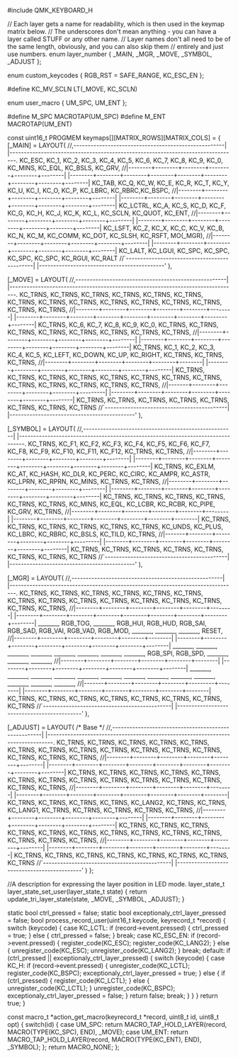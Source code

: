 #include QMK_KEYBOARD_H

// Each layer gets a name for readability, which is then used in the keymap matrix below.
// The underscores don't mean anything - you can have a layer called STUFF or any other name.
// Layer names don't all need to be of the same length, obviously, and you can also skip them
// entirely and just use numbers.
enum layer_number {
  _MAIN,
  _MGR,
  _MOVE,
  _SYMBOL,
  _ADJUST
};

enum custom_keycodes {
  RGB_RST = SAFE_RANGE,
  KC_ESC_EN
};

#define KC_MV_SCLN LT(_MOVE,  KC_SCLN)

enum user_macro {
  UM_SPC,
  UM_ENT
};

#define M_SPC  MACROTAP(UM_SPC)
#define M_ENT  MACROTAP(UM_ENT)

const uint16_t PROGMEM keymaps[][MATRIX_ROWS][MATRIX_COLS] = {
  [_MAIN] = LAYOUT(
  //,-----------------------------------------------------|   |--------------------------------------------------------------------------------.
       KC_ESC,    KC_1,    KC_2,    KC_3,    KC_4,    KC_5,        KC_6,    KC_7,    KC_8,    KC_9,    KC_0, KC_MINS,  KC_EQL, KC_BSLS,  KC_GRV,
  //|--------+--------+--------+--------+--------+--------|   |--------+--------+--------+--------+--------+--------+--------+--------+--------|
       KC_TAB,    KC_Q,    KC_W,    KC_E,    KC_R,    KC_T,        KC_Y,    KC_U,    KC_I,    KC_O,    KC_P, KC_LBRC, KC_RBRC,KC_BSPC,
  //|--------+--------+--------+--------+--------+--------|   |--------+--------+--------+--------+--------+--------+--------+--------|
     KC_LCTRL,    KC_A,    KC_S,    KC_D,    KC_F,    KC_G,        KC_H,    KC_J,    KC_K,    KC_L, KC_SCLN, KC_QUOT,  KC_ENT,
  //|--------+--------+--------+--------+--------+--------|   |--------+--------+--------+--------+--------+--------+--------|
      KC_LSFT,    KC_Z,    KC_X,    KC_C,    KC_V,    KC_B,        KC_N,    KC_M, KC_COMM,  KC_DOT, KC_SLSH, KC_RSFT, MO(_MGR),
  //|--------+--------+--------+--------+--------+--------|   |--------+--------+--------+--------+--------+--------+--------|
               KC_LALT, KC_LGUI,  KC_SPC,  KC_SPC,               KC_SPC,  KC_SPC, KC_RGUI, KC_RALT
          //`---------------------------------------------|   |--------------------------------------------'
  ),

  [_MOVE] = LAYOUT(
    //,-----------------------------------------------------|   |--------------------------------------------------------------------------------.
      KC_TRNS,  KC_TRNS, KC_TRNS, KC_TRNS, KC_TRNS, KC_TRNS,     KC_TRNS, KC_TRNS, KC_TRNS, KC_TRNS, KC_TRNS, KC_TRNS, KC_TRNS, KC_TRNS, KC_TRNS,
    //|--------+--------+--------+--------+--------+--------|   |--------+--------+--------+--------+--------+--------+--------+--------+--------|
      KC_TRNS,    KC_6,    KC_7,    KC_8,    KC_9,    KC_0,      KC_TRNS, KC_TRNS, KC_TRNS, KC_TRNS, KC_TRNS, KC_TRNS, KC_TRNS, KC_TRNS,
    //|--------+--------+--------+--------+--------+--------|   |--------+--------+--------+--------+--------+--------+--------+--------|
      KC_TRNS,    KC_1,    KC_2,    KC_3,    KC_4,    KC_5,      KC_LEFT, KC_DOWN, KC_UP, KC_RIGHT, KC_TRNS, KC_TRNS,  KC_TRNS,
    //|--------+--------+--------+--------+--------+--------|   |--------+--------+--------+--------+--------+--------+--------|
      KC_TRNS,  KC_TRNS, KC_TRNS, KC_TRNS, KC_TRNS, KC_TRNS,     KC_TRNS, KC_TRNS, KC_TRNS, KC_TRNS, KC_TRNS, KC_TRNS, KC_TRNS,
    //|-------+--------+--------+--------+--------+---------|   |--------+--------+--------+--------+--------+--------+--------|
                KC_TRNS, KC_TRNS,  KC_TRNS, KC_TRNS,             KC_TRNS, KC_TRNS, KC_TRNS, KC_TRNS
              //`-------------------------------------------|   |--------------------------------------------'
  ),

  [_SYMBOL] = LAYOUT(
    //,-----------------------------------------------------|   |--------------------------------------------------------------------------------.
      KC_TRNS,    KC_F1,   KC_F2,   KC_F3,   KC_F4,   KC_F5,       KC_F6,   KC_F7,   KC_F8,   KC_F9,  KC_F10,  KC_F11,  KC_F12, KC_TRNS, KC_TRNS,
    //|--------+--------+--------+--------+--------+--------|   |--------+--------+--------+--------+--------+--------+--------+--------+--------|
      KC_TRNS,  KC_EXLM,   KC_AT, KC_HASH,  KC_DLR,  KC_PERC,    KC_CIRC, KC_AMPR, KC_ASTR, KC_LPRN, KC_RPRN, KC_MINS, KC_TRNS, KC_TRNS,
    //|--------+--------+--------+--------+--------+--------|   |--------+--------+--------+--------+--------+--------+--------+--------|
      KC_TRNS, KC_TRNS, KC_TRNS, KC_TRNS, KC_TRNS, KC_TRNS,      KC_MINS,  KC_EQL, KC_LCBR, KC_RCBR, KC_PIPE, KC_GRV,  KC_TRNS,
    //|--------+--------+--------+--------+--------+--------|   |--------+--------+--------+--------+--------+--------+--------|
      KC_TRNS,  KC_TRNS, KC_TRNS, KC_TRNS, KC_TRNS, KC_TRNS,     KC_UNDS, KC_PLUS, KC_LBRC, KC_RBRC, KC_BSLS, KC_TILD, KC_TRNS,
    //|-------+--------+--------+--------+--------+---------|   |--------+--------+--------+--------+--------+--------+--------|
                KC_TRNS, KC_TRNS,  KC_TRNS, KC_TRNS,             KC_TRNS, KC_TRNS, KC_TRNS, KC_TRNS
              //`-------------------------------------------|   |--------------------------------------------'
  ),

  [_MGR] = LAYOUT(
    //,-----------------------------------------------------|   |--------------------------------------------------------------------------------.
      KC_TRNS,  KC_TRNS, KC_TRNS, KC_TRNS, KC_TRNS, KC_TRNS,     KC_TRNS, KC_TRNS, KC_TRNS, KC_TRNS, KC_TRNS, KC_TRNS, KC_TRNS, KC_TRNS, KC_TRNS,
    //|--------+--------+--------+--------+--------+--------|   |--------+--------+--------+--------+--------+--------+--------+--------+--------|
      _______, RGB_TOG, _______, RGB_HUI, RGB_HUD, RGB_SAI,       RGB_SAD, RGB_VAI, RGB_VAD, RGB_MOD, _______, _______, _______, RESET,
    //|--------+--------+--------+--------+--------+--------|   |--------+--------+--------+--------+--------+--------+--------+--------|
      _______, _______, _______, _______, _______, _______,        _______, _______, RGB_SPI, RGB_SPD, _______, _______, _______,
    //|--------+--------+--------+--------+--------+--------|   |--------+--------+--------+--------+--------+--------+--------|
      _______, _______, _______, _______, _______, _______,        _______, _______, _______, _______, _______, _______, _______,
    //|-------+--------+--------+--------+---------+--------|   |--------+--------+--------+--------+--------+--------+--------|
                        KC_TRNS, KC_TRNS,  KC_TRNS, KC_TRNS,      KC_TRNS, KC_TRNS, KC_TRNS, KC_TRNS
            //`---------------------------------------------|   |--------------------------------------------'
  ),

  [_ADJUST] = LAYOUT( /* Base */
    //,-----------------------------------------------------|   |--------------------------------------------------------------------------------.
      KC_TRNS,  KC_TRNS, KC_TRNS, KC_TRNS, KC_TRNS, KC_TRNS,     KC_TRNS, KC_TRNS, KC_TRNS, KC_TRNS, KC_TRNS, KC_TRNS, KC_TRNS, KC_TRNS, KC_TRNS,
    //|--------+--------+--------+--------+--------+--------|   |--------+--------+--------+--------+--------+--------+--------+--------+--------|
      KC_TRNS,  KC_TRNS, KC_TRNS, KC_TRNS, KC_TRNS, KC_TRNS,     KC_TRNS, KC_TRNS, KC_TRNS, KC_TRNS, KC_TRNS, KC_TRNS, KC_TRNS, KC_TRNS,
    //|--------+--------+--------+--------+--------+--------|   |--------+--------+--------+--------+--------+--------+--------+--------|
      KC_TRNS,  KC_TRNS, KC_TRNS, KC_TRNS, KC_LANG2, KC_TRNS,    KC_TRNS, KC_LANG1, KC_TRNS, KC_TRNS, KC_TRNS, KC_TRNS, KC_TRNS,
    //|--------+--------+--------+--------+--------+--------|   |--------+--------+--------+--------+--------+--------+--------|
      KC_TRNS,  KC_TRNS, KC_TRNS, KC_TRNS, KC_TRNS, KC_TRNS,     KC_TRNS, KC_TRNS, KC_TRNS, KC_TRNS, KC_TRNS, KC_TRNS, KC_TRNS,
    //|--------+--------+--------+--------+--------+--------|   |--------+--------+--------+--------+--------+--------+--------|
                        KC_TRNS, KC_TRNS,  KC_TRNS, KC_TRNS,     KC_TRNS, KC_TRNS, KC_TRNS, KC_TRNS
            //`---------------------------------------------|   |--------------------------------------------'
  )
};

//A description for expressing the layer position in LED mode.
layer_state_t layer_state_set_user(layer_state_t state) {
  return update_tri_layer_state(state, _MOVE, _SYMBOL, _ADJUST);
}

static bool ctrl_pressed = false;
static bool exceptionaly_ctrl_layer_pressed = false;
bool process_record_user(uint16_t keycode, keyrecord_t *record) {
  switch (keycode) {
    case KC_LCTL:
      if (record->event.pressed) {
        ctrl_pressed = true;
      } else {
        ctrl_pressed = false;
      }
      break;
    case KC_ESC_EN:
      if (record->event.pressed) {
        register_code(KC_ESC);
        register_code(KC_LANG2);
      } else {
        unregister_code(KC_ESC);
        unregister_code(KC_LANG2);
      }
      break;
    default:
      if (ctrl_pressed || exceptionaly_ctrl_layer_pressed) {
        switch (keycode) {
          case KC_H:
            if (record->event.pressed) {
              unregister_code(KC_LCTL);
              register_code(KC_BSPC);
              exceptionaly_ctrl_layer_pressed = true;
            } else {
              if (ctrl_pressed) {
                register_code(KC_LCTL);
              } else {
                unregister_code(KC_LCTL);
              }
              unregister_code(KC_BSPC);
              exceptionaly_ctrl_layer_pressed = false;
            }
            return false;
            break;
        }
      }
  }
  return true;
}

const macro_t *action_get_macro(keyrecord_t *record, uint8_t id, uint8_t opt)
{
  switch(id) {
    case UM_SPC:
      return MACRO_TAP_HOLD_LAYER(record, MACRO(TYPE(KC_SPC), END), _MOVE);
    case UM_ENT:
      return MACRO_TAP_HOLD_LAYER(record, MACRO(TYPE(KC_ENT), END), _SYMBOL);
  };
  return MACRO_NONE;
};

